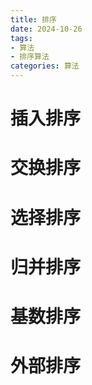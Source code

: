 ```yaml
---
title: 排序
date: 2024-10-26
tags:
- 算法
- 排序算法
categories: 算法
---
```


# 插入排序

# 交换排序

# 选择排序

# 归并排序

# 基数排序

# 外部排序
